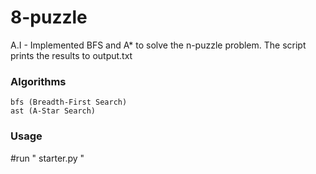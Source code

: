 
# 8-puzzle

A.I - Implemented BFS and  A*  to solve the n-puzzle problem. The script prints the results to output.txt

### Algorithms
```
bfs (Breadth-First Search)
ast (A-Star Search)
```
### Usage

#run " starter.py "

